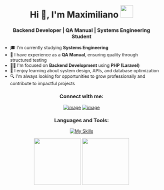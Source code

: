 <h1 align="center">Hi 👋, I'm Maximiliano <img height="40" src="https://emoji.gg/assets/emoji/7333-parrotdance.gif"></h1>
<h3 align="center">Backend Developer | QA Manual | Systems Engineering Student</h3>

- 🎓 I'm currently studying **Systems Engineering**
- 🧪 I have experience as a **QA Manual**, ensuring quality through structured testing
- 🧑‍💻 I'm focused on **Backend Development** using **PHP (Laravel)**
- 💬 I enjoy learning about system design, APIs, and database optimization
- 🔍 I'm always looking for opportunities to grow professionally and contribute to impactful projects

<h3 align="center">Connect with me:</h3>
<div align="center">

[![image](https://img.shields.io/badge/LinkedIn-0077B5?style=for-the-badge&logo=linkedin&logoColor=white)](www.linkedin.com/in/maximiliano-alcaraz-826710255)
[![image](https://img.shields.io/badge/Gmail-D14836?style=for-the-badge&logo=gmail&logoColor=white)](mailto:maximilianoalcaraz464@gmail.com)

</div>

<h3 align="center">Languages and Tools:</h3>

<div align="center">
  
[![My Skills](https://skillicons.dev/icons?i=php,laravel,mysql,python,html,css,js)](https://skillicons.dev)

</div>




<p align= "center">
  <img height="150" src="https://github-readme-stats.vercel.app/api?username=MaksiConGit&theme=react&show_icons=true" />
  <img height= "150" src="https://github-readme-stats.vercel.app/api/top-langs/?username=MaksiConGit&theme=react&layout=compact" />
</p>


